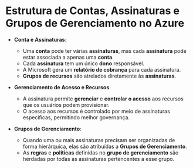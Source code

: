 # Estrutura de Contas, Assinaturas e Grupos de Gerenciamento no Azure

- **Conta e Assinaturas**:
  - Uma **conta** pode ter várias **assinaturas**, mas cada **assinatura** pode estar associada a apenas uma **conta**.
  - Cada **assinatura** tem um único **dono** responsável.
  - A Microsoft gera um **relatório de cobrança** para cada assinatura.
  - **Grupos de recursos** são atrelados diretamente às **assinaturas**.

- **Gerenciamento de Acesso e Recursos**:
  - A assinatura permite **gerenciar** e **controlar o acesso** aos recursos que os usuários podem provisionar.
  - O acesso aos recursos é controlado por meio de assinaturas específicas, permitindo melhor governança.

- **Grupos de Gerenciamento**:
  - Quando uma ou mais assinaturas precisam ser organizadas de forma hierárquica, elas são atribuídas a **Grupos de Gerenciamento**.
  - As **regras** e **políticas** definidas no **grupo de gerenciamento** são herdadas por todas as assinaturas pertencentes a esse grupo.
